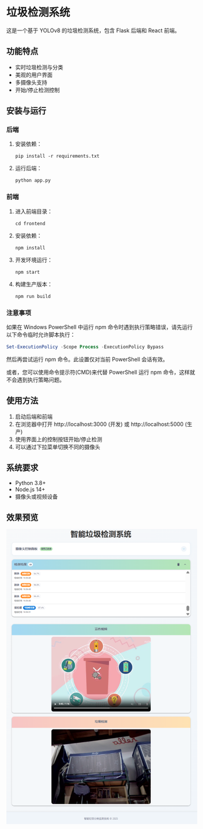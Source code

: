 # 垃圾检测系统

这是一个基于 YOLOv8 的垃圾检测系统，包含 Flask 后端和 React 前端。

## 功能特点

- 实时垃圾检测与分类
- 美观的用户界面
- 多摄像头支持
- 开始/停止检测控制

## 安装与运行

### 后端

1. 安装依赖：
   ```
   pip install -r requirements.txt
   ```

2. 运行后端：
   ```
   python app.py
   ```

### 前端

1. 进入前端目录：
   ```
   cd frontend
   ```

2. 安装依赖：
   ```
   npm install
   ```

3. 开发环境运行：
   ```
   npm start
   ```

4. 构建生产版本：
   ```
   npm run build
   ```

### 注意事项

如果在 Windows PowerShell 中运行 npm 命令时遇到执行策略错误，请先运行以下命令临时允许脚本执行：

```powershell
Set-ExecutionPolicy -Scope Process -ExecutionPolicy Bypass
```

然后再尝试运行 npm 命令。此设置仅对当前 PowerShell 会话有效。

或者，您可以使用命令提示符(CMD)来代替 PowerShell 运行 npm 命令，这样就不会遇到执行策略问题。

## 使用方法

1. 启动后端和前端
2. 在浏览器中打开 http://localhost:3000 (开发) 或 http://localhost:5000 (生产)
3. 使用界面上的控制按钮开始/停止检测
4. 可以通过下拉菜单切换不同的摄像头

## 系统要求

- Python 3.8+
- Node.js 14+
- 摄像头或视频设备


## 效果预览

![preview](assets/images/preview3.png)